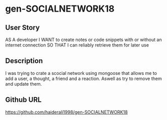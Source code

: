 # gen-SOCIALNETWORK18

## User Story

AS A developer
I WANT to create notes or code snippets with or without an internet connection
SO THAT I can reliably retrieve them for later use

## Description

I was trying to crate a scocial network using mongoose that allows me to add a user, a thought, a friend and a reaction. Aswell as try to remove them and update them.

## Github URL

https://github.com/haiderali1998/gen-SOCIALNETWORK18